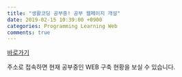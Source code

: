 ```yaml
---
title: "생활코딩 공부중! 공부 웹페이지 개설"
date: 2019-02-15 10:39:00 +0900
categories: Programming Learning Web
comments: true
---
```


<a href="https://developerkhj.github.io/WEB-Practice/index.html" target="_blank"> 바로가기 </a>

주소로 접속하면 현재 공부중인 WEB 구축 현황을 보실 수 있습니다.
